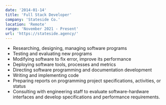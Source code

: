 ```yaml
---
date: '2014-01-14'
title: 'Full Stack Developer'
company: 'Stateside Co.'
location: 'Remote'
range: 'November 2021 - Present'
url: 'https://stateside.agency/'
---
```


- Researching, designing, managing software programs
- Testing and evaluating new programs
- Modifying software to fix error, improve its performance
- Deploying software tools, processes and metrics
- Directing software programming and documentation development
- Writing and implementing code
- Preparing reports on programming project specifications, activities, or status
- Consulting with engineering staff to evaluate software-hardware interfaces and develop specifications and performance requirements.
